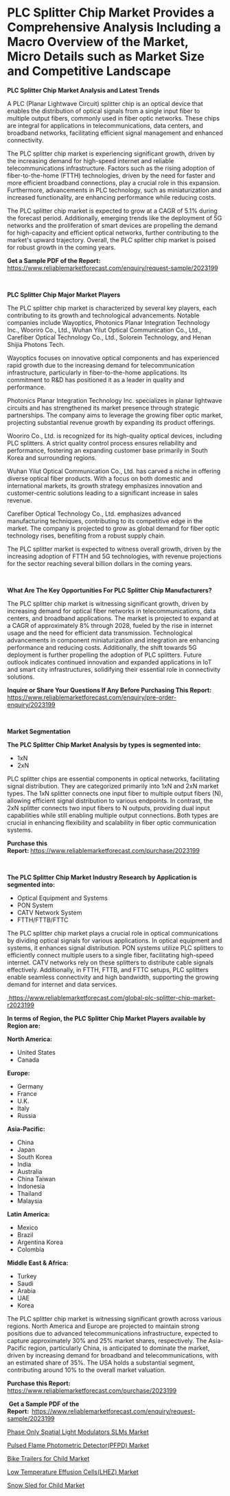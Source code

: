 <p><h1>PLC Splitter Chip Market Provides a Comprehensive Analysis Including a Macro Overview of the Market, Micro Details such as Market Size and Competitive Landscape</h1></p><p><strong>PLC Splitter Chip Market Analysis and Latest Trends</strong></p>
<p><p>A PLC (Planar Lightwave Circuit) splitter chip is an optical device that enables the distribution of optical signals from a single input fiber to multiple output fibers, commonly used in fiber optic networks. These chips are integral for applications in telecommunications, data centers, and broadband networks, facilitating efficient signal management and enhanced connectivity.</p><p>The PLC splitter chip market is experiencing significant growth, driven by the increasing demand for high-speed internet and reliable telecommunications infrastructure. Factors such as the rising adoption of fiber-to-the-home (FTTH) technologies, driven by the need for faster and more efficient broadband connections, play a crucial role in this expansion. Furthermore, advancements in PLC technology, such as miniaturization and increased functionality, are enhancing performance while reducing costs.</p><p>The PLC splitter chip market is expected to grow at a CAGR of 5.1% during the forecast period. Additionally, emerging trends like the deployment of 5G networks and the proliferation of smart devices are propelling the demand for high-capacity and efficient optical networks, further contributing to the market's upward trajectory. Overall, the PLC splitter chip market is poised for robust growth in the coming years.</p></p>
<p><strong>Get a Sample PDF of the Report:&nbsp;</strong> <a href="https://www.reliablemarketforecast.com/enquiry/request-sample/2023199?utm_campaign=1108&utm_medium=2&utm_source=Github&utm_content=ia&utm_term=28102024&utm_id=plc-splitter-chip">https://www.reliablemarketforecast.com/enquiry/request-sample/2023199</a></p>
<p>&nbsp;</p>
<p><strong>PLC Splitter Chip Major Market Players</strong></p>
<p><p>The PLC splitter chip market is characterized by several key players, each contributing to its growth and technological advancements. Notable companies include Wayoptics, Photonics Planar Integration Technology Inc., Wooriro Co., Ltd., Wuhan Yilut Optical Communication Co., Ltd., Carefiber Optical Technology Co., Ltd., Solorein Technology, and Henan Shijia Photons Tech.</p><p>Wayoptics focuses on innovative optical components and has experienced rapid growth due to the increasing demand for telecommunication infrastructure, particularly in fiber-to-the-home applications. Its commitment to R&D has positioned it as a leader in quality and performance.</p><p>Photonics Planar Integration Technology Inc. specializes in planar lightwave circuits and has strengthened its market presence through strategic partnerships. The company aims to leverage the growing fiber optic market, projecting substantial revenue growth by expanding its product offerings.</p><p>Wooriro Co., Ltd. is recognized for its high-quality optical devices, including PLC splitters. A strict quality control process ensures reliability and performance, fostering an expanding customer base primarily in South Korea and surrounding regions.</p><p>Wuhan Yilut Optical Communication Co., Ltd. has carved a niche in offering diverse optical fiber products. With a focus on both domestic and international markets, its growth strategy emphasizes innovation and customer-centric solutions leading to a significant increase in sales revenue.</p><p>Carefiber Optical Technology Co., Ltd. emphasizes advanced manufacturing techniques, contributing to its competitive edge in the market. The company is projected to grow as global demand for fiber optic technology rises, benefiting from a robust supply chain.</p><p>The PLC splitter market is expected to witness overall growth, driven by the increasing adoption of FTTH and 5G technologies, with revenue projections for the sector reaching several billion dollars in the coming years.</p></p>
<p>&nbsp;</p>
<p><strong>What Are The Key Opportunities For PLC Splitter Chip Manufacturers?</strong></p>
<p><p>The PLC splitter chip market is witnessing significant growth, driven by increasing demand for optical fiber networks in telecommunications, data centers, and broadband applications. The market is projected to expand at a CAGR of approximately 8% through 2028, fueled by the rise in internet usage and the need for efficient data transmission. Technological advancements in component miniaturization and integration are enhancing performance and reducing costs. Additionally, the shift towards 5G deployment is further propelling the adoption of PLC splitters. Future outlook indicates continued innovation and expanded applications in IoT and smart city infrastructures, solidifying their essential role in connectivity solutions.</p></p>
<p><strong>Inquire or Share Your Questions If Any Before Purchasing This Report:</strong> <a href="https://www.reliablemarketforecast.com/enquiry/pre-order-enquiry/2023199?utm_campaign=1108&utm_medium=2&utm_source=Github&utm_content=ia&utm_term=28102024&utm_id=plc-splitter-chip">https://www.reliablemarketforecast.com/enquiry/pre-order-enquiry/2023199</a></p>
<p>&nbsp;</p>
<p><strong>Market Segmentation</strong></p>
<p><strong>The PLC Splitter Chip Market Analysis by types is segmented into:</strong></p>
<p><ul><li>1xN</li><li>2xN</li></ul></p>
<p><p>PLC splitter chips are essential components in optical networks, facilitating signal distribution. They are categorized primarily into 1xN and 2xN market types. The 1xN splitter connects one input fiber to multiple output fibers (N), allowing efficient signal distribution to various endpoints. In contrast, the 2xN splitter connects two input fibers to N outputs, providing dual input capabilities while still enabling multiple output connections. Both types are crucial in enhancing flexibility and scalability in fiber optic communication systems.</p></p>
<p><strong>Purchase this Report:&nbsp;</strong><a href="https://www.reliablemarketforecast.com/purchase/2023199?utm_campaign=1108&utm_medium=2&utm_source=Github&utm_content=ia&utm_term=28102024&utm_id=plc-splitter-chip">https://www.reliablemarketforecast.com/purchase/2023199</a></p>
<p>&nbsp;</p>
<p><strong>The PLC Splitter Chip Market Industry Research by Application is segmented into:</strong></p>
<p><ul><li>Optical Equipment and Systems</li><li>PON System</li><li>CATV Network System</li><li>FTTH/FTTB/FTTC</li></ul></p>
<p><p>The PLC splitter chip market plays a crucial role in optical communications by dividing optical signals for various applications. In optical equipment and systems, it enhances signal distribution. PON systems utilize PLC splitters to efficiently connect multiple users to a single fiber, facilitating high-speed internet. CATV networks rely on these splitters to distribute cable signals effectively. Additionally, in FTTH, FTTB, and FTTC setups, PLC splitters enable seamless connectivity and high bandwidth, supporting the growing demand for internet and data services.</p></p>
<p><a href="https://www.reliablemarketforecast.com/global-plc-splitter-chip-market-r2023199?utm_campaign=1108&utm_medium=2&utm_source=Github&utm_content=ia&utm_term=28102024&utm_id=plc-splitter-chip">&nbsp;https://www.reliablemarketforecast.com/global-plc-splitter-chip-market-r2023199</a></p>
<p><strong>In terms of Region, the PLC Splitter Chip Market Players available by Region are:</strong></p>
<p>
    <p> <strong> North America: </strong>
        <ul>
            <li>United States</li>
            <li>Canada</li>
        </ul>
        </p> 
    <p> <strong> Europe: </strong>
        <ul>
            <li>Germany</li>
            <li>France</li>
            <li>U.K.</li>
            <li>Italy</li>
            <li>Russia</li>
        </ul>
        </p> 
    <p> <strong> Asia-Pacific: </strong>
        <ul>
            <li>China</li>
            <li>Japan</li>
            <li>South Korea</li>
            <li>India</li>
            <li>Australia</li>
            <li>China Taiwan</li>
            <li>Indonesia</li>
            <li>Thailand</li>
            <li>Malaysia</li>
        </ul>
        </p> 
    <p> <strong> Latin America: </strong>
        <ul>
            <li>Mexico</li>
            <li>Brazil</li>
            <li>Argentina Korea</li>
            <li>Colombia</li>
        </ul>
        </p> 
    <p> <strong> Middle East & Africa: </strong>
        <ul>
            <li>Turkey</li>
            <li>Saudi</li>
            <li>Arabia</li>
            <li>UAE</li>
            <li>Korea</li>
        </ul>
    </p>
    </p>
<p><p>The PLC splitter chip market is witnessing significant growth across various regions. North America and Europe are projected to maintain strong positions due to advanced telecommunications infrastructure, expected to capture approximately 30% and 25% market shares, respectively. The Asia-Pacific region, particularly China, is anticipated to dominate the market, driven by increasing demand for broadband and telecommunications, with an estimated share of 35%. The USA holds a substantial segment, contributing around 10% to the overall market valuation.</p></p>
<p><strong>Purchase this Report: </strong><a href="https://www.reliablemarketforecast.com/purchase/2023199?utm_campaign=1108&utm_medium=2&utm_source=Github&utm_content=ia&utm_term=28102024&utm_id=plc-splitter-chip">https://www.reliablemarketforecast.com/purchase/2023199</a></p>
<p>&nbsp;<strong>Get a Sample PDF of the Report:&nbsp;&nbsp;</strong><a href="https://www.reliablemarketforecast.com/enquiry/request-sample/2023199?utm_campaign=1108&utm_medium=2&utm_source=Github&utm_content=ia&utm_term=28102024&utm_id=plc-splitter-chip">https://www.reliablemarketforecast.com/enquiry/request-sample/2023199</a></p>
<p><strong></strong></p>
<p><p><a href="https://github.com/nekolalrclippo/Market-Research-Report-List-1/blob/main/phase-only-spatial-light-modulators-slms-market.md?utm_campaign=1108&utm_medium=2&utm_source=Github&utm_content=ia&utm_term=28102024&utm_id=plc-splitter-chip">Phase Only Spatial Light Modulators SLMs Market</a></p><p><a href="https://issuu.com/reportprime-2/docs/pulsed-flame-photometric-detectorpf_ff603ecc48d383?utm_campaign=1108&utm_medium=2&utm_source=Github&utm_content=ia&utm_term=28102024&utm_id=plc-splitter-chip">Pulsed Flame Photometric Detector(PFPD) Market</a></p><p><a href="https://www.linkedin.com/pulse/bike-trailers-child-market-industry-trends-forecast-period-from-ukbme?utm_campaign=1108&utm_medium=2&utm_source=Github&utm_content=ia&utm_term=28102024&utm_id=plc-splitter-chip">Bike Trailers for Child Market</a></p><p><a href="https://issuu.com/reportprime-2/docs/low-temperature-effusion-cellslhez-_3ea9379fcfb070?utm_campaign=1108&utm_medium=2&utm_source=Github&utm_content=ia&utm_term=28102024&utm_id=plc-splitter-chip">Low Temperature Effusion Cells(LHEZ) Market</a></p><p><a href="https://www.linkedin.com/pulse/future-trends-global-snow-sled-child-market-insights-analysis-vkmke?utm_campaign=1108&utm_medium=2&utm_source=Github&utm_content=ia&utm_term=28102024&utm_id=plc-splitter-chip">Snow Sled for Child Market</a></p></p>